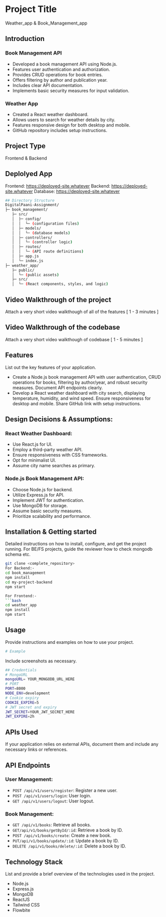 # Project Title
Weather_app & Book_Management_app

## Introduction

### Book Management API
- Developed a book management API using Node.js.
- Features user authentication and authorization.
- Provides CRUD operations for book entries.
- Offers filtering by author and publication year.
- Includes clear API documentation.
- Implements basic security measures for input validation.

### Weather App
- Created a React weather dashboard.
- Allows users to search for weather details by city.
- Features responsive design for both desktop and mobile.
- GitHub repository includes setup instructions.


## Project Type
Frontend & Backend 

## Deplolyed App
Frontend: https://deployed-site.whatever
Backend: https://deployed-site.whatever
Database: https://deployed-site.whatever
```bash
## Directory Structure
DigitalPaani-Assignment/
├─ book_management/
   ├─ src/
   │  ├─ config/
   │  │  └─ (configuration files)
   │  ├─ models/
   │  │  └─ (database models)
   │  ├─ controllers/
   │  │  └─ (controller logic)
   │  ├─ routes/
   │  │  └─ (API route definitions)
   │  ├─ app.js
   │  └─ index.js
├─ weather_app/
   ├─ public/
   │  └─ (public assets)
   ├─ src/
   │  └─ (React components, styles, and logic)
```



## Video Walkthrough of the project
Attach a very short video walkthough of all of the features [ 1 - 3 minutes ]

## Video Walkthrough of the codebase
Attach a very short video walkthough of codebase [ 1 - 5 minutes ]

## Features
List out the key features of your application.

- Create a Node.js book management API with user authentication, CRUD operations for books, filtering by author/year, and robust security measures. Document API endpoints clearly.
- Develop a React weather dashboard with city search, displaying temperature, humidity, and wind speed. Ensure responsiveness for desktop and mobile. Share GitHub link with setup instructions.


## Design Decisions & Assumptions:

### React Weather Dashboard:
- Use React.js for UI.
- Employ a third-party weather API.
- Ensure responsiveness with CSS frameworks.
- Opt for minimalist UI.
- Assume city name searches as primary.

### Node.js Book Management API:
- Choose Node.js for backend.
- Utilize Express.js for API.
- Implement JWT for authentication.
- Use MongoDB for storage.
- Assume basic security measures.
- Prioritize scalability and performance.


## Installation & Getting started
Detailed instructions on how to install, configure, and get the project running. For BE/FS projects, guide the reviewer how to check mongodb schema etc.

```bash
git clone <complete_repository> 
For Backend:-
cd book_management
npm install 
cd my-project-backend
npm start

For Frontend:-
```bash
cd weather_app
npm install
npm start
```

## Usage
Provide instructions and examples on how to use your project.

```bash
# Example
```

Include screenshots as necessary.
```bash
## Credentials
# MongoURL
mongoURL= YOUR_MONGODB_URL_HERE
# PORT
PORT=8000
NODE_ENV=development
# Cookie expiry
COOKIE_EXPIRE=5
# JWT secret and expiry
JWT_SECRET=YOUR_JWT_SECRET_HERE
JWT_EXPIRE=2h
```

## APIs Used
If your application relies on external APIs, document them and include any necessary links or references.

## API Endpoints

### User Management:
- `POST /api/v1/users/register`: Register a new user.
- `POST /api/v1/users/login`: User login.
- `GET /api/v1/users/logout`: User logout.

### Book Management:
- `GET /api/v1/books`: Retrieve all books.
- `GET/api/v1/books/getById/:id`: Retrieve a book by ID.
- `POST /api/v1/books/create`: Create a new book.
- `PUT/api/v1/books/update/:id`: Update a book by ID.
- `DELETE /api/v1/books/delete/:id`: Delete a book by ID.



## Technology Stack
List and provide a brief overview of the technologies used in the project.

- Node.js
- Express.js
- MongoDB
- ReactJS
- Tailwind CSS
- Flowbite
